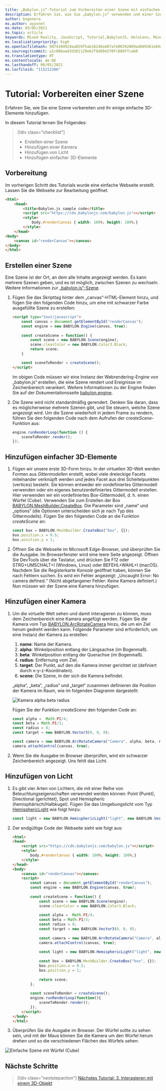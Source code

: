 ```yaml
---
title: „Babylon.js“-Tutorial zum Vorbereiten einer Szene mit einfachen 3D-Objekten
description: Erfahren Sie, wie Sie „babylon.js“ verwenden und einer Szene einfache 3D-Objekte hinzufügen.
author: bogenera
ms.author: ayyonet
ms.date: 03/05/2021
ms.topic: article
keywords: Mixed Reality, JavaScript, Tutorial,BabylonJS, HoloLens, Mixed Reality, UWP, Windows 10, WebXR, immersives Web
ms.localizationpriority: high
ms.openlocfilehash: 9d74104924aa859f5ab18248a487a7e80392809adb09361e84c5ad386f1321c4
ms.sourcegitcommit: a1c086aa83d381129e62f9d8942f0fc889ffcab0
ms.translationtype: HT
ms.contentlocale: de-DE
ms.lasthandoff: 08/05/2021
ms.locfileid: "115212386"
---
```

# <a name="tutorial-prepare-a-scene"></a>Tutorial: Vorbereiten einer Szene

Erfahren Sie, wie Sie eine Szene vorbereiten und ihr einige einfache 3D-Elemente hinzufügen.

In diesem Tutorial lernen Sie Folgendes:

> [!div class="checklist"]
> * Erstellen einer Szene
> * Hinzufügen einer Kamera
> * Hinzufügen von Licht
> * Hinzufügen einfacher 3D-Elemente

## <a name="before-you-begin"></a>Vorbereitung

Im vorherigen Schritt des Tutorials wurde eine einfache Webseite erstellt. Lassen Sie die Webseite zur Bearbeitung geöffnet.

```html
<html>
    <head>
        <title>Babylon.js sample code</title>
        <script src="https://cdn.babylonjs.com/babylon.js"></script>
        <style>
            body,#renderCanvas { width: 100%; height: 100%;}
        </style>
    </head>
<body>
    <canvas id="renderCanvas"></canvas>
</body>
</html>
```

## <a name="create-a-scene"></a>Erstellen einer Szene

Eine Szene ist der Ort, an dem alle Inhalte angezeigt werden. Es kann mehrere Szenen geben, und es ist möglich, zwischen Szenen zu wechseln. Weitere Informationen zur [„babylon.js“-Szene](https://doc.babylonjs.com/divingDeeper/scene).

1. Fügen Sie das Skripttag hinter dem „canvas“-HTML-Element hinzu, und fügen Sie den folgenden Code hinzu, um eine mit schwarzer Farbe ausgefüllte Szene zu erstellen:

    ```html
    <script type="text/javascript">
        const canvas = document.getElementById("renderCanvas");
        const engine = new BABYLON.Engine(canvas, true);
        
        const createScene = function() {
            const scene = new BABYLON.Scene(engine);
            scene.clearColor = new BABYLON.Color3.Black;
            return scene;
        }

        const sceneToRender = createScene();
    </script>
    ```

    Im obigen Code müssen wir eine Instanz der Webrendering-Engine von „babylon.js“ erstellen, die eine Szene rendert und Ereignisse im Zeichenbereich verankert. Weitere Informationen zu der Engine finden Sie auf der Dokumentationsseite [babylon.engine](https://doc.babylonjs.com/typedoc/classes/babylon.engine).

1. Die Szene wird nicht standardmäßig gerendert. Denken Sie daran, dass es möglicherweise mehrere Szenen gibt, und Sie steuern, welche Szene angezeigt wird. Um die Szene wiederholt in jedem Frame zu rendern, führen Sie den folgenden Code nach dem Aufrufen der *createScene*-Funktion aus:

    ```javascript
    engine.runRenderLoop(function () {
        sceneToRender.render();
    });
    ```

## <a name="add-basic-3d-element"></a>Hinzufügen einfacher 3D-Elemente

1. Fügen wir unsere erste 3D-Form hinzu. In der virtuellen 3D-Welt werden Formen aus *Gittermodellen* erstellt, wobei viele dreieckige Facets miteinander verknüpft werden und jedes Facet aus drei Scheitelpunkten (vertices) besteht. Sie können entweder ein vordefiniertes Gittermodell verwenden oder ein eigenes benutzerdefiniertes Gittermodell erstellen. Hier verwenden wir ein vordefiniertes Box-Gittermodell, d. h. einen Würfel (Cube). Verwenden Sie zum Erstellen der Box [BABYLON.MeshBuilder.CreateBox](https://doc.babylonjs.com/divingDeeper/mesh/creation/set/box). Die Parameter sind „name“ und „options“ (die Optionen unterscheiden sich je nach Typ des Gittermodells). Fügen Sie den folgenden Code an die Funktion *createScene* an:

    ```javascript
    const box = BABYLON.MeshBuilder.CreateBox("box", {});
    box.position.x = 0.5;
    box.position.y = 1;
    ```

1. Öffnen Sie die Webseite im Microsoft Edge-Browser, und überprüfen Sie die Ausgabe. Im Browserfenster wird eine leere Seite angezeigt. Öffnen Sie DevTools über die Tastatur, und drücken Sie F12 oder STRG+UMSCHALT+I (Windows, Linux) oder BEFEHL+WAHL+I (macOS). Nachdem Sie die Registerkarte *Konsole* geöffnet haben, können Sie nach Fehlern suchen. Es wird ein Fehler angezeigt: „Uncaught Error: No camera defined.“ (Nicht abgefangener Fehler: Keine Kamera definiert.) Nun müssen wir der Szene eine Kamera hinzufügen.

## <a name="add-a-camera"></a>Hinzufügen einer Kamera

1. Um die virtuelle Welt sehen und damit interagieren zu können, muss dem Zeichenbereich eine Kamera angefügt werden. Fügen Sie die Kamera vom Typ [BABYLON.ArcRotateCamera](https://doc.babylonjs.com/divingDeeper/cameras/camera_introduction#arc-rotate-camera) hinzu, die um ein Ziel herum gedreht werden kann. Folgende Parameter sind erforderlich, um eine Instanz der Kamera zu erstellen:
    1. **name**: Name der Kamera.
    1. **alpha**: Winkelposition entlang der Längsachse (im Bogenmaß).
    1. **beta**: Winkelposition entlang der Querachse (im Bogenmaß).
    1. **radius**: Entfernung vom Ziel.
    1. **target**: Der Punkt, auf den die Kamera immer gerichtet ist (definiert durch x-y-z-Koordinaten).
    1. **scene**: Die Szene, in der sich die Kamera befindet.

    „alpha“, „beta“, „radius“ und „target“ zusammen definieren die Position der Kamera im Raum, wie im folgenden Diagramm dargestellt:

    ![Kamera alpha beta radius](../images/camera-alpha-beta-radius.jpg)

    Fügen Sie der Funktion *createScene* den folgenden Code an:

    ```javascript
    const alpha =  Math.PI/4;
    const beta = Math.PI/3;
    const radius = 8;
    const target = new BABYLON.Vector3(0, 0, 0);
    
    const camera = new BABYLON.ArcRotateCamera("Camera", alpha, beta, radius, target, scene);
    camera.attachControl(canvas, true);
    ```

1. Wenn Sie die Ausgabe im Browser überprüfen, wird ein schwarzer Zeichenbereich angezeigt. Uns fehlt das Licht.

## <a name="add-light"></a>Hinzufügen von Licht

1. Es gibt vier Arten von Lichtern, die mit einer Reihe von Beleuchtungseigenschaften verwendet werden können: Point (Punkt), Directional (gerichtet), Spot und Hemispheric (hemisphärisch/Halbkugel). Fügen Sie das Umgebungslicht vom Typ [HemisphericLight](https://doc.babylonjs.com/typedoc/classes/babylon.hemisphericlight) wie folgt hinzu:

    ```javascript
    const light = new BABYLON.HemisphericLight("light", new BABYLON.Vector3(1, 1, 0));
    ```

1. Der endgültige Code der Webseite sieht wie folgt aus:

    ```html
    <html>
    <head>
        <script src="https://cdn.babylonjs.com/babylon.js"></script>
        <style>
            body,#renderCanvas { width: 100%; height: 100%;}
        </style>
    </head>
    <body>
        <canvas id="renderCanvas"></canvas>
        <script>
            const canvas = document.getElementById("renderCanvas");
            const engine = new BABYLON.Engine(canvas, true);
            
            const createScene = function() {
                const scene = new BABYLON.Scene(engine);
                scene.clearColor = new BABYLON.Color3.Black;
                
                const alpha =  Math.PI/4;
                const beta = Math.PI/3;
                const radius = 8;
                const target = new BABYLON.Vector3(0, 0, 0);
                
                const camera = new BABYLON.ArcRotateCamera("Camera", alpha, beta, radius, target, scene);
                camera.attachControl(canvas, true);
                
                const light = new BABYLON.HemisphericLight("light", new BABYLON.Vector3(1, 1, 0));
                
                const box = BABYLON.MeshBuilder.CreateBox("box", {});
                box.position.x = 0.5;
                box.position.y = 1;
                
                return scene;
            };
            
            const sceneToRender = createScene();
            engine.runRenderLoop(function(){
                sceneToRender.render();
            });
        </script>
    </body>
    </html>
    ```

1. Überprüfen Sie die Ausgabe im Browser. Der Würfel sollte zu sehen sein, und mit der Maus können Sie die Kamera um den Würfel herum drehen und so die verschiedenen Flächen des Würfels sehen:

![Einfache Szene mit Würfel (Cube)](../images/hello-world-basic-scene.png)

## <a name="next-steps"></a>Nächste Schritte

> [!div class="nextstepaction"]
> [Nächstes Tutorial: 3. Interagieren mit einem 3D-Objekt](interact-03.md)
